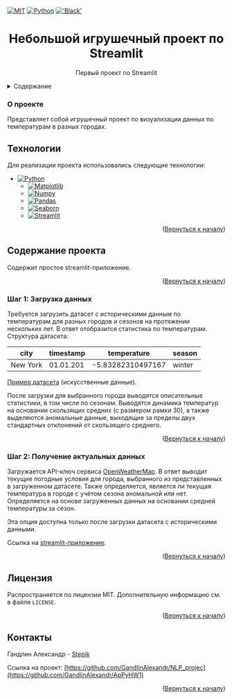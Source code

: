 <a name="readme-top"></a>


[![MIT][license-shield]][license-url]
[![Python](https://img.shields.io/badge/Python-3776AB?style=for-the-badge&logo=python&logoColor=white)](https://python.org/)
[!['Black'](https://img.shields.io/badge/code_style-black-black?style=for-the-badge)](https://github.com/psf/black)

  <h1 align="center">Небольшой игрушечный проект по Streamlit</h1>

  <p align="center">
    Первый проект по Streamlit
  </p>


<details>
  <summary>Содержание</summary>
  <ol>
    <li>
      <a href="#о-проекте">О проекте</a>
        <li><a href="#технологии">Технологии</a></li>
    </li>
    <li>
      <a href="#содержание-проекта">Содержание проекта</a>
    </li>
    <ul>
    <li><a href="#шаг-1-загрузка-данных">Шаг 1: Загрузка данных</a></li>
    <li><a href="#шаг-2-получение-актуальных-данных">Шаг 2: Получение актуальных данных</a></li></ul>
      <li><a href="#лицензия">Лицензия</a></li>
    <li><a href="#контакты">Контакты</a></li>
  </ol>
</details>



### О проекте

Представляет собой игрушечный проект по визуализации данных по температурам в разных городах.

## Технологии

Для реализации проекта использовались следующие технологии:

* [![Python][Python.org]][Python-url]
  * [![Matplotlib][Matplotlib.org]][Matplotlib-url]
  * [![Numpy][Numpy.org]][Numpy-url]
  * [![Pandas][Рandas.pydata.org]][Pandas-url]
  * [![Seaborn][Seaborn-badge]][Seaborn-url]
  * [![Streamlit][StreamlitBadge]][Streamlit-url]


<p align="right">(<a href="#readme-top">Вернуться к началу</a>)</p>

## Содержание проекта

Содержит простое streamlit-приложение.

<p align="right">(<a href="#readme-top">Вернуться к началу</a>)</p>


### Шаг 1: Загрузка данных

Требуется загрузить датасет с историческими данным по температурам для разных городов и сезонов на протяжении нескольких лет. В ответ отобразится статистика по температурам.
Структура датасета:

|          city         | timestamp     |     temperature  |     season       |
|-----------------------|---------------|------------------|------------------|
|    New York           |    01.01.201|-5.83282310497167    |      winter       |

[Пример датасета](https://github.com/GandlinAlexandr/ApPyHW1/blob/main/temperature_data.csv) (искусственные данные).

После загрузки для выбранного города выводятся описательные статистики, в том числе по сезонам. Выводятся динамика температур на основании скользящих средних (с размером рамки 30), а также выделяются аномальные данные, выходящие за пределы двух стандартных отклонений от скользящего среднего.

<p align="right">(<a href="#readme-top">Вернуться к началу</a>)</p>


### Шаг 2: Получение актуальных данных

Загружается API-ключ сервиса [OpenWeatherMap](https://openweathermap.org/api). В ответ выводит текущие погодные условия для города, выбранного из представленных в загруженном датасете. Также определяется, является ли текущая температура в городе с учётом сезона аномальной или нет. Определяется на основе загруженных данных на основании средней температуры за сезон.

Эта опция доступна только после загрузки датасета с историческими данными.

Ссылка на [streamlit-приложение](https://appyhw1-6csvzbjcb3ecafj3xa5bq6.streamlit.app/).


<p align="right">(<a href="#readme-top">Вернуться к началу</a>)</p>

## Лицензия

Распространяется по лицензии MIT. Дополнительную информацию см. в файле `LICENSE`.

<p align="right">(<a href="#readme-top">Вернуться к началу</a>)</p>

## Контакты

Гандлин Александр - [Stepik](https://stepik.org/users/79694206/profile)

Ссылка на проект: [https://github.com/GandlinAlexandr/NLP_projec](https://github.com/GandlinAlexandr/ApPyHW1)

<p align="right">(<a href="#readme-top">Вернуться к началу</a>)</p>


[license-shield]: https://img.shields.io/github/license/GandlinAlexandr/ApPyHW1.svg?style=for-the-badge
[license-url]: https://github.com/GandlinAlexandr/NLP_project/blob/main/LICENSE

[Python-url]: https://python.org/
[Python.org]: https://img.shields.io/badge/Python-FFD43B?style=for-the-badge&logo=python&logoColor=blue

[Pandas-url]: https://pandas.pydata.org/
[Рandas.pydata.org]: https://img.shields.io/badge/Pandas-2C2D72?style=for-the-badge&logo=pandas&logoColor=white

[Numpy-url]: https://numpy.org/
[Numpy.org]: https://img.shields.io/badge/Numpy-777BB4?style=for-the-badge&logo=numpy&logoColor=white

[Matplotlib-url]: https://matplotlib.org/
[Matplotlib.org]: https://img.shields.io/badge/Matplotlib-%23ffffff.svg?style=for-the-badge&logo=Matplotlib&logoColor=black

[StreamlitBadge]: https://img.shields.io/badge/Streamlit-%23FE4B4B.svg?style=for-the-badge&logo=streamlit&logoColor=white
[Streamlit-url]: https://streamlit.io/

[Seaborn-url]: https://seaborn.pydata.org/
[Seaborn-badge]: https://img.shields.io/badge/Seaborn-%23ffffff.svg?style=for-the-badge&logo=Matplotlib&logoColor=blue
